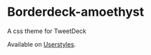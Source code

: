 # Borderdeck-amoethyst
A css theme for TweetDeck

Available on <a href=https://userstyles.org/styles/108707/borderdeck-amoethyst>Userstyles</a>.
